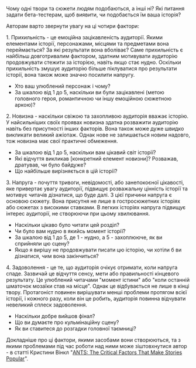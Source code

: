 Чому одні твори та сюжети людям подобаються, а інші ні? Які питання задати бета-тестерам, щоб виявити, чи подобається їм ваша історія?

Авторам варто звернути увагу на ці чотири фактори:

1\. Прихильність - це емоційна зацікавленість аудиторії. Якими елементами історії, персонажами, місцями та предметами вона переймається? За які результати вона вболіває?
Саме прихильність є найбільш довготривалим фактором, здатним мотивувати аудиторію продовжувати стежити за історією, навіть якщо стає нудно. Оскільки прихильність змушує аудиторію більше піклуватися про результати історії, вона також може значно посилити напругу.
- Хто ваш улюблений персонаж і чому?
- За шкалою від 1 до 5, наскільки ви були зацікавлені (метою головного героя, романтичною чи іншу емоційною сюжетною аркою)?

2\. Новизна - наскільки свіжою та захопливою аудиторія вважає історію. У найсильніших своїх проявах новизна здатна розважити аудиторію навіть без присутності інших факторів. Вона також може дуже швидко викликати великий ажіотаж. Однак нове не залишається новим надовго, тож новизна має свої практичні обмеження.
- За шкалою від 1 до 5, наскільки вам цікавий світ історії?
- Які відчуття викликав [конкретний елемент новизни]? Розважав, дратував, чи було байдуже?
- Що найбільше вирізняється в цій історії?

3\. Напруга - почуття тривоги, невідомості, або занепокоєної цікавості, яке привертає увагу аудиторії, підвищує розважальну цінність історії та мотивує читачів дізнатися, що буде далі. З цієї причини напруга є основою сюжету. Вона присутня не лише в гостросюжетних історіях або сюжетах з високими ставками. В легких історіях напруга підвищує інтерес аудиторії, не створюючи при цьому хвилювання.
- Наскільки цікаво було читати цей розділ?
- Чи було вам нудно в якийсь момент історії?
- За шкалою від 1 до 5, де 1 - нудно, а 5 - захоплююче, як ви сприйняли цю сцену?
- Якщо я вирішу не продовжувати писати цю історію, чи хотіли б ви дізнатися, чим вона закінчиться?

4\. Задоволення - це те, що аудиторія очікує отримати, коли напруга спаде. Зазвичай це відчуття сенсу, мети або правильності кінцевого результату. Це улюблений читачами "момент істини" або "коли останній шматочок мозаїки став на місце". Однак це відбувається не лише в кінці твору. Протагоніст повинен вирішувати менші проблеми протягом всієї історії, і кожного разу, коли він це робить, аудиторія повинна відчувати невеликий сплеск задоволення.
- Наскільки добре вийшов фінал?
- Що ви думаєте про кульмінаційну сцену?
- Як ви ставитеся до розгадки головної таємниці?

Докладніше про ці фактори, якими засобами вони створюються, та з якими проблемами під час роботи над ними може зіштовхнутися автор - в статті Кристини Вінкл "[ANTS: The Critical Factors That Make Stories Popular](https://mythcreants.com/blog/the-four-critical-elements-that-make-stories-popular/)".
